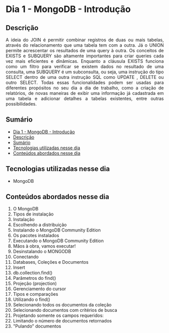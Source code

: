 # Dia 1 - MongoDB - Introdução

## Descrição
<p align="justify">
  A ideia do JOIN é permitir combinar registros de duas ou mais tabelas, através do relacionamento que uma tabela tem com a outra. Já o UNION permite acrescentar os resultados de uma query à outra. Os conceitos de EXISTS e SUBQUERY são altamente importantes para criar queries cada vez mais eficientes e dinâmicas. Enquanto a cláusula EXISTS funciona como um filtro para verificar se existem dados no resultado de uma consulta, uma SUBQUERY é um subconsulta, ou seja, uma instrução do tipo SELECT dentro de uma outra instrução SQL como UPDATE , DELETE ou outro SELECT. Todas essas funcionalidades podem ser usadas para diferentes propósitos no seu dia a dia de trabalho, como a criação de relatórios, de novas maneiras de exibir uma informação já cadastrada em uma tabela e adicionar detalhes a tabelas existentes, entre outras possibilidades.
</p>

## Sumário
- [Dia 1 - MongoDB - Introdução](#dia-1---mongodb---introdução)
- [Descrição](#descrição)
- [Sumário](#sumário)
- [Tecnologias utilizadas nesse dia](#tecnologias-utilizadas-nesse-dia)
- [Conteúdos abordados nesse dia](#conteúdos-abordados-nesse-dia)

## Tecnologias utilizadas nesse dia
- MongoDB

## Conteúdos abordados nesse dia
1. O MongoDB
2. Tipos de instalação
3. Instalação
4. Escolhendo a distribuição
5. Instalando o MongoDB Community Edition
6. Os pacotes instalados
7. Executando o MongoDB Community Edition
8. Mãos à obra, vamos executar!
9. Desinstalando o MONGODB
10. Conectando
11. Databases, Coleções e Documentos
12. Insert
13. db.collection.find()
14. Parâmetros do find()
15. Projeção (projection)
16. Gerenciamento do cursor
17. Tipos e comparações
18. Utilizando o find()
19. Selecionando todos os documentos da coleção
20. Selecionando documentos com critérios de busca
21. Projetando somente os campos requeridos:
22. Limitando o número de documentos retornados
23. "Pulando" documentos

